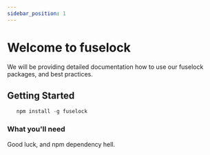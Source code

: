 ```yaml
---
sidebar_position: 1
---
```


# Welcome to fuselock

We will be providing detailed documentation how to use our fuselock packages, and best practices.


## Getting Started

```javascript
   npm install -g fuselock
```

### What you'll need

Good luck, and npm dependency hell.